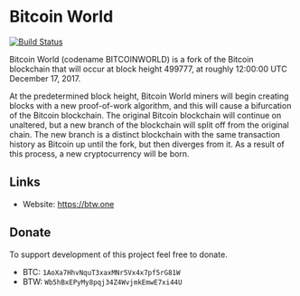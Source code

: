 # Bitcoin World

[![Build Status](https://travis-ci.org/btw-one/btw.svg?branch=master)](https://travis-ci.org/btw-one/btw)

Bitcoin World (codename BITCOINWORLD) is a fork of the Bitcoin blockchain that will occur at block height 499777, at roughly 12:00:00 UTC December 17, 2017.

At the predetermined block height, Bitcoin World miners will begin creating blocks with a new proof-of-work algorithm, and this will cause a bifurcation of the Bitcoin blockchain. The original Bitcoin blockchain will continue on unaltered, but a new branch of the blockchain will split off from the original chain. The new branch is a distinct blockchain with the same transaction history as Bitcoin up until the fork, but then diverges from it. As a result of this process, a new cryptocurrency will be born.

## Links

* Website: https://btw.one

## Donate

To support development of this project feel free to donate.

* BTC: `1AoXa7HhvNquT3xaxMNr5Vx4x7pf5rG81W`
* BTW: `Wb5hBxEPyMy8pqj34Z4WvjmkEmwE7xi44U`

